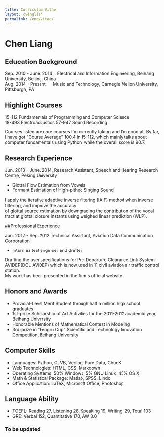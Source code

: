 ```yaml
---
title: Curriculum Vitae
layout: cvenglish
permalink: /eng/vitae/
---
```


# Chen Liang


## Education Background
 
Sep. 2010 - June. 2014&nbsp;&nbsp;&nbsp;&nbsp;Electrical and Information Engineering, Beihang University, Beijing, China                      
Aug. 2014 - Present&nbsp;&nbsp;&nbsp;&nbsp;&nbsp;&nbsp;Music and Technology, Carnegie Mellon University, Pittsburgh, PA
 
## Highlight Courses

15-112 Fundamentals of Programming and Computer Science                 
18-493 Electroacoustics
57-947 Sound Recording
 
Courses listed are core courses I'm currently taking and I'm good at. By far, I have got "Course Average" 100.4 in 15-112, which mainly talks about computer fundamentals using Python, while the overall score is 90.7.
 
## Research Experience
 
Jun. 2013 - June. 2014, Research Assistant, Speech and Hearing Research Centre, Peking University

* Glottal Flow Estimation from Vowels 
* Formant Estimation of High-pithed Singing Sound           

I apply the iterative adaptive inverse ﬁltering (IAIF) method when inverse filtering, and improve the accuracy       
of glottal source estimation by downgrading the contribution of the vocal tract at glottal closure instants using weighed linear prediction (WLP).

##Professional Experience

Jun. 2012 - Sep. 2012	Technical Assistant, Aviation Data Communication Corporation

* Intern as test engineer and drafter
 
Drafting the user specifications for Pre-Departure Clearance Link System-AVIDEP(DCL-AVIDEP) which is now used in 11 civil aviation air traffic control station.         
My work has been presented in the firm's official website.
 
## Honors and Awards 

* Provicial-Level Merit Student through half a million high school graduates
* 1st-prize Scholarship of Art Activities for the 2011-2012 academic year, Beihang University
* Honorable Mentions of Mathematical Contest in Modeling
* 3rd-prize in "Fengru Cup" Scientific and Technology Innovation Competition, Beihang University

## Computer Skills

* Languages: Python, C, VB, Verilog, Pure Data, ChucK
* Web Technologies: HTML, CSS, Markdown
* Operating Systems: 50% Windows, 5% GNU Linux, 45% OS X
* Math & Statistical Package: Matlab, SPSS, Lindo
* Office Application: LaTeX, Microsoft Office, Photoshop

## Language Ability

* TOEFL: Reading 27, Listening 28, Speaking 19, Writing, 29, Total 103							
* GRE: Verbal 152, Quantitative 170, AW 3.0

### To be updated
